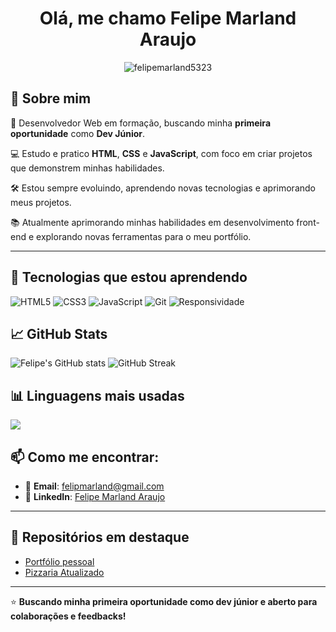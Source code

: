<h1 align="center">Olá, me chamo Felipe Marland Araujo </h1>

<p align="center">
  <img src="https://komarev.com/ghpvc/?username=felipemarland5323&label=Profile%20views&color=0e75b6&style=flat" alt="felipemarland5323" />
</p>

## 🚀 Sobre mim

🎯 Desenvolvedor Web em formação, buscando minha **primeira oportunidade** como **Dev Júnior**.

💻 Estudo e pratico **HTML**, **CSS** e **JavaScript**, com foco em criar projetos que demonstrem minhas habilidades.

🛠️ Estou sempre evoluindo, aprendendo novas tecnologias e aprimorando meus projetos.

📚 Atualmente aprimorando minhas habilidades em desenvolvimento front-end e explorando novas ferramentas para o meu portfólio.

---

## 🔧 Tecnologias que estou aprendendo

![HTML5](https://img.shields.io/badge/HTML5-orange)
![CSS3](https://img.shields.io/badge/CSS3-blue)
![JavaScript](https://img.shields.io/badge/JavaScript-yellow)
![Git](https://img.shields.io/badge/Git%20&%20GitHub-lightgrey)
![Responsividade](https://img.shields.io/badge/Responsividade-green)



## 📈 GitHub Stats

<p align="left">
  <img src="https://github-readme-stats.vercel.app/api?username=felipmarland5323&show_icons=true&theme=radical" alt="Felipe's GitHub stats" />
  <img src="https://github-readme-streak-stats.herokuapp.com/?user=felipmarland5323&theme=radical" alt="GitHub Streak" />
  
</p>

## 📊 Linguagens mais usadas

<p align="left">
  <img src="https://github-readme-stats.vercel.app/api/top-langs/?username=felipmarland5323&layout=compact&theme=radical" />
</p>



## 📫 Como me encontrar:

- 📧 **Email**: felipmarland@gmail.com
- 💼 **LinkedIn**: [Felipe Marland Araujo](https://www.linkedin.com/in/felipe-marland-araujo-3a9660210/)

---

## 🚀 Repositórios em destaque

- [Portfólio pessoal](https://github.com/felipmarland5323/portfolio_felipemarland)
- [Pizzaria Atualizado](https://github.com/felipmarland5323/pizzaria-atualizado)

---

⭐️ **Buscando minha primeira oportunidade como dev júnior e aberto para colaborações e feedbacks!**

